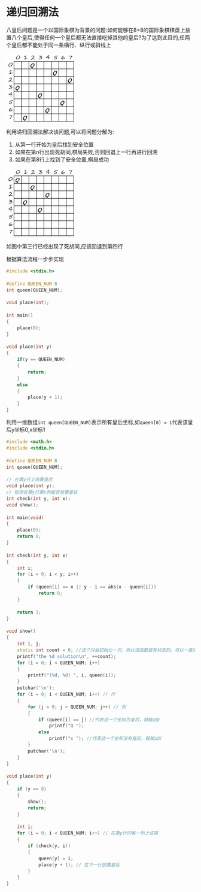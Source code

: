 # 递归回溯法

八皇后问题是一个以国际象棋为背景的问题:如何能够在8×8的国际象棋棋盘上放置八个皇后,使得任何一个皇后都无法直接吃掉其他的皇后?为了达到此目的,任两个皇后都不能处于同一条横行、纵行或斜线上

![八皇后问题](/C语言基础/八皇后问题.jpg)

利用递归回溯法解决该问题,可以将问题分解为:

1. 从第一行开始为皇后找到安全位置
2. 如果在第n行出现死胡同,棋局失败,否则回退上一行再进行回溯
3. 如果在第8行上找到了安全位置,棋局成功

![八皇后问题-回溯](/C语言基础/八皇后问题-回溯.jpg)

如图中第三行已经出现了死胡同,应该回退到第四行

根据算法流程一步步实现

```cpp
#include <stdio.h>

#define QUEEN_NUM 8
int queen[QUEEN_NUM];

void place(int);

int main()
{
    place(0);
}

void place(int y)
{
    if(y == QUEEN_NUM)
    {
        return;
    }
    else
    {
        place(y + 1);
    }
}
```

利用一维数组`int queen[QUEEN_NUM]`表示所有皇后坐标,如`queen[0] = 1`代表该皇后y坐标0,x坐标1

```cpp
#include <math.h>
#include <stdio.h>

#define QUEEN_NUM 8
int queen[QUEEN_NUM];

// 在第y行上放置皇后
void place(int y);
// 检测在第y行第x列能否放置皇后
int check(int y, int x);
void show();

int main(void)
{
    place(0);
    return 0;
}

int check(int y, int x)
{
    int i;
    for (i = 0; i < y; i++)
    {
        if (queen[i] == x || y - i == abs(x - queen[i]))
            return 0;
    }

    return 1;
}

void show()
{
    int i, j;
    static int count = 0; //这个只会初始化一次，所以该函数是有状态的，可以一直累加
    printf("the %d solution\n", ++count);
    for (i = 0; i < QUEEN_NUM; i++)
    {
        printf("(%d, %d) ", i, queen[i]);
    }
    putchar('\n');
    for (i = 0; i < QUEEN_NUM; i++) // 行
    {
        for (j = 0; j < QUEEN_NUM; j++) // 列
        {
            if (queen[i] == j) //代表这一个坐标为皇后，就输出Q
                printf("Q ");
            else
                printf("x "); //代表这一个坐标没有皇后，就输出X
        }
        putchar('\n');
    }
}

void place(int y)
{
    if (y == 8)
    {
        show();
        return;
    }

    int i;
    for (i = 0; i < QUEEN_NUM; i++) // 在第y行的每一列上试探
    {
        if (check(y, i))
        {
            queen[y] = i;
            place(y + 1); // 在下一行放置皇后
        }
    }
}
```
